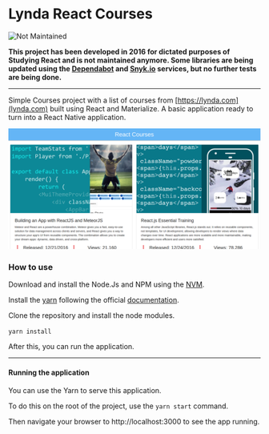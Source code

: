# Lynda React Courses

![Not Maintained](https://img.shields.io/badge/Maintenance%20Level-Not%20Maintained-yellow.svg)

**This project has been developed in 2016 for dictated purposes of Studying React and is not maintained anymore. Some libraries are being updated using the [Dependabot](https://dependabot.com/) and [Snyk.io](https://snyk.io/) services, but no further tests are being done.**

---
 
Simple Courses project with a list of courses from [https://lynda.com](lynda.com) built using React and Materialize. 
A basic application ready to turn into a React Native application.

![](docs/images/react-courses.png)


### How to use

Download and install the Node.Js and NPM using the [NVM](https://github.com/creationix/nvm).

Install the [yarn](https://yarnpkg.com/en/) following the official 
[documentation](https://yarnpkg.com/lang/en/docs/install/#linux-tab).

Clone the repository and install the node modules.

`yarn install`

After this, you can run the application.

***

#### Running the application

You can use the Yarn to serve this application.

To do this on the root of the project, use the `yarn start` command.

Then navigate your browser to http://localhost:3000 to see the app running.
